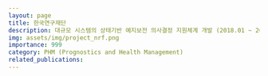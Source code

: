 ```yaml
---
layout: page
title: 한국연구재단
description: 대규모 시스템의 상태기반 예지보전 의사결정 지원체계 개발 (2018.01 ~ 2021.10)
img: assets/img/project_nrf.png
importance: 999
category: PHM (Prognostics and Health Management)
related_publications:
---
```



